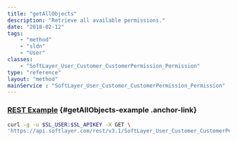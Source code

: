```yaml
---
title: "getAllObjects"
description: "Retrieve all available permissions."
date: "2018-02-12"
tags:
    - "method"
    - "sldn"
    - "User"
classes:
    - "SoftLayer_User_Customer_CustomerPermission_Permission"
type: "reference"
layout: "method"
mainService : "SoftLayer_User_Customer_CustomerPermission_Permission"
---
```


### [REST Example](#getAllObjects-example) <a href="/article/rest/"><i class="fas fa-question"></i></a> {#getAllObjects-example .anchor-link} 
```bash
curl -g -u $SL_USER:$SL_APIKEY -X GET \
'https://api.softlayer.com/rest/v3.1/SoftLayer_User_Customer_CustomerPermission_Permission/getAllObjects'
```
